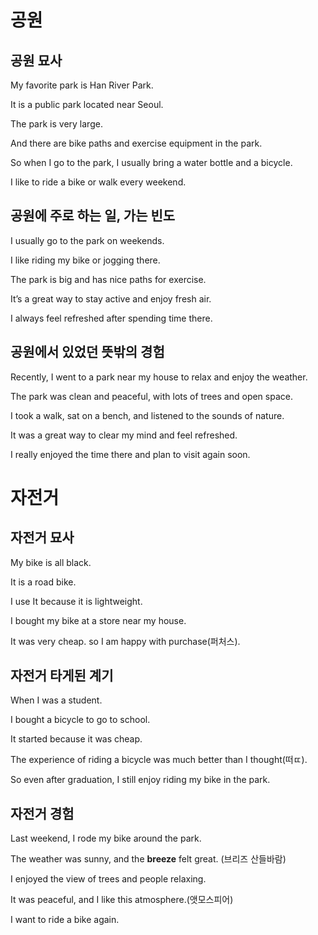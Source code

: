# 공원

##  공원 묘사


My favorite park is Han River Park.

It is a public park located near Seoul.

The park is very large.

And there are bike paths and exercise equipment in the park.

So when I go to the park, I usually bring a water bottle and a bicycle.

I like to ride a bike or walk every weekend.

## 공원에 주로 하는 일, 가는 빈도

I usually go to the park on weekends.

I like riding my bike or jogging there.

The park is big and has nice paths for exercise.

It’s a great way to stay active and enjoy fresh air.

I always feel refreshed after spending time there.


##  공원에서 있었던 뜻밖의 경험

Recently, I went to a park near my house to relax and enjoy the weather.

The park was clean and peaceful, with lots of trees and open space.

I took a walk, sat on a bench, and listened to the sounds of nature.

It was a great way to clear my mind and feel refreshed.

I really enjoyed the time there and plan to visit again soon.

# 자전거

## 자전거 묘사

My bike is all black.

It is a road bike. 

I use It because it is lightweight.

I bought my bike at a store near my house.

It was very cheap. so I am happy with purchase(퍼처스).


## 자전거 타게된 계기

When I was a student.

I bought a bicycle to go to school.

It started because it was cheap.

The experience of riding a bicycle was much better than I thought(떠ㄸ).

So even after graduation, I still enjoy riding my bike in the park.

## 자전거 경험

Last weekend, I rode my bike around the park.

The weather was sunny, and the **breeze** felt great. (브리즈 산들바람)

I enjoyed the view of trees and people relaxing.

It was peaceful, and I like this atmosphere.(앳모스피어)

I want to ride a bike again.
